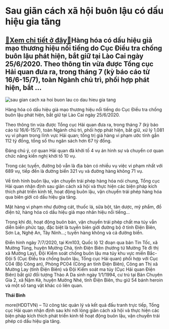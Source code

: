 Sau giãn cách xã hội buôn lậu có dấu hiệu gia tăng
==================================================

[:gift:Xem chi tiết ở đây:gift:](https://hddtvn.com/sau-gian-cach-xa-hoi-buon-lau-co-dau-hieu-gia-tang/)Hàng hóa có dấu hiệu giả mạo thương hiệu nổi tiếng do Cục Điều tra chống buôn lậu phát hiện, bắt giữ tại Lào Cai ngày 25/6/2020. Theo thông tin vừa được Tổng cục Hải quan đưa ra, trong tháng 7 (kỳ báo cáo từ 16/6-15/7), toàn Ngành chủ trì, phối hợp phát hiện, bắt …
-------------------------------------------------------------------------------------------------------------------------------------------------------------------------------------------------------------------------------------------------------------------------





![sau gian cach xa hoi buon lau co dau hieu gia tang](https://haiquanonline.com.vn/stores/news_dataimages/binhht/062020/29/15/in_article/5243_IMG_1593418211269_1593419091803.jpg?rt=20200727095421 "Sau gian cách xã hội buôn lậu có dấu hiệu gia tăng")


Hàng hóa có dấu hiệu giả mạo thương hiệu nổi tiếng do Cục Điều tra chống buôn lậu phát hiện, bắt giữ tại Lào Cai ngày 25/6/2020.



Theo thông tin vừa được Tổng cục Hải quan đưa ra, trong tháng 7 (kỳ báo cáo từ 16/6-15/7), toàn Ngành chủ trì, phối hợp phát hiện, bắt giữ, xử lý 1.081 vụ vi phạm trong lĩnh vực Hải quan; tổng trị giá hàng vi phạm ước tính gần 112 tỷ đồng, tổng số thu ngân sách hơn 67 tỷ đồng.


Đáng chú ý, cơ quan Hải quan đã khởi tố 4 vụ án hình sự và chuyển cơ quan chức năng kiến nghị khởi tố 10 vụ.


Trong các tuyến, đường bộ vẫn là địa bàn có nhiều vụ việc vi phạm nhất với 689 vụ, tiếp đến là đường biển 321 vụ và đường hàng không 71 vụ.


Về tình hình buôn lậu, vận chuyển trái phép hàng hóa nói chung, Tổng cục Hải quan nhận định sau giãn cách xã hội và thực hiện các biện pháp kích thích phát triển kinh tế, hoạt động buôn lậu, vận chuyển trái phép hàng hóa qua biên giới có dấu hiệu gia tăng.


Mặt hàng vi phạm như đường cát, thuốc lá, sữa bột, tân dược, mỹ phẩm, đồ điện tử, hàng hóa có dấu hiệu giả mạo nhãn hiệu nổi tiếng…


Trong khi đó, hoạt động buôn bán, vận chuyển trái phép chất ma túy vẫn diễn biến phức tạp, đặc biệt là tuyến biên giới đường bộ ở tỉnh Điện Biên, Sơn La, Nghệ An, Tây Ninh…; tuyến hàng không và cả đường biển.


Điển hình ngày 7/7/2020, tại Km103, Quốc lộ 12 đoạn qua bản Tin Tốc, xã Mường Tùng, huyện Mường Chà, tỉnh Điện Biên (hướng từ Mường Tè đi thị xã Mường Lay), Đội Kiểm soát chống buôn lậu ma túy khu vực miền Bắc- Đội 5 (Cục Điều tra chống buôn lậu, Tổng cục Hải quan) phối hợp với Cục C04 (Bộ Công an), Phòng PC04 (Công an tỉnh Điện Biên), Công an Thị xã Mường Lay (tỉnh Điện Biên) và Đội Kiểm soát ma túy (Cục Hải quan Điện Biên) bắt giữ đối tượng Thào A Da sinh ngày 1/1/1994, cư trú tại Bản Chuyên Gia 2, xã Nậm Kè, huyện Mường Nhé, tỉnh Điện Biên, thu giữ 54 bánh heroin và một số tang vật khác có liên quan.




**Thái Bình**



more(HDDTVN) – Từ công tác quản lý và kết quả đấu tranh trực tiếp, Tổng cục Hải quan nhận định sau khi nới lỏng giãn cách xã hội và thực hiện các biện pháp kích thích phát triển kinh tế hoạt động buôn lậu, vận chuyển trái phép có dấu hiệu gia tăng.

